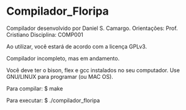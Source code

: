 # Compilador_Floripa

Compilador desenvolvido por Daniel S. Camargo.
Orientações: Prof. Cristiano
Disciplina: COMP001

Ao utilizar, você estará de acordo com a licença GPLv3.

Compilador incompleto, mas em andamento.

Você deve ter o bison, flex e gcc instalados no seu computador.
Use GNU/LINUX para programar (ou MAC OS).

Para compilar:
	$ make
	
Para executar:
	$ ./compilador_floripa
